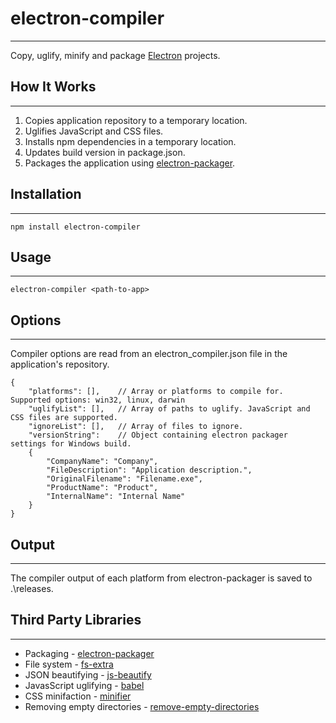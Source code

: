 # electron-compiler #
---

Copy, uglify, minify and package [Electron](http://electron.atom.io) projects.

## How It Works
---

1. Copies application repository to a temporary location.
2. Uglifies JavaScript and CSS files.
3. Installs npm dependencies in a temporary location.
4. Updates build version in package.json.
5. Packages the application using [electron-packager](https://github.com/electron-userland/electron-packager).

## Installation
---

    npm install electron-compiler

## Usage
---

    electron-compiler <path-to-app>

## Options
---

Compiler options are read from an electron_compiler.json file in the application's repository.

    {
        "platforms": [],    // Array or platforms to compile for. Supported options: win32, linux, darwin 
        "uglifyList": [],   // Array of paths to uglify. JavaScript and CSS files are supported.
        "ignoreList": [],   // Array of files to ignore. 
        "versionString":    // Object containing electron packager settings for Windows build.
        {
            "CompanyName": "Company",
            "FileDescription": "Application description.",
            "OriginalFilename": "Filename.exe",
            "ProductName": "Product",
            "InternalName": "Internal Name"
        }
    }

## Output
---

The compiler output of each platform from electron-packager is saved to .\releases.

## Third Party Libraries
---

* Packaging - [electron-packager](https://github.com/electron-userland/electron-packager)
* File system - [fs-extra](https://github.com/jprichardson/node-fs-extra)
* JSON beautifying - [js-beautify](https://github.com/beautify-web/js-beautify)
* JavasScript uglifying - [babel](https://babeljs.io/)
* CSS minifaction - [minifier](https://github.com/fizker/minifier)
* Removing empty directories - [remove-empty-directories](https://github.com/danielhusar/remove-empty-directories)